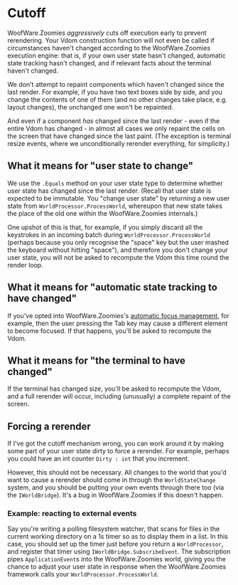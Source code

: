 # Cutoff

WoofWare.Zoomies *aggressively* cuts off execution early to prevent rerendering.
Your Vdom construction function will not even be called if circumstances haven't changed according to the WoofWare.Zoomies execution engine: that is, if your own user state hasn't changed, automatic state tracking hasn't changed, and if relevant facts about the terminal haven't changed.

We don't attempt to repaint components which haven't changed since the last render.
For example, if you have two text boxes side by side, and you change the contents of one of them (and no other changes take place, e.g. layout changes), the unchanged one won't be repainted.

And even if a component *has* changed since the last render - even if the entire Vdom has changed - in almost all cases we only repaint the cells on the screen that have changed since the last paint.
(The exception is terminal resize events, where we unconditionally rerender everything, for simplicity.)

## What it means for "user state to change"

We use the `.Equals` method on your user state type to determine whether user state has changed since the last render.
(Recall that user state is expected to be immutable. You "change user state" by returning a new user state from `WorldProcessor.ProcessWorld`, whereupon that new state takes the place of the old one within the WoofWare.Zoomies internals.)

One upshot of this is that, for example, if you simply discard all the keystrokes in an incoming batch during `WorldProcessor.ProcessWorld` (perhaps because you only recognise the "space" key but the user mashed the keyboard without hitting "space"), and therefore you don't change your user state, you will not be asked to recompute the Vdom this time round the render loop.

## What it means for "automatic state tracking to have changed"

If you've opted into WoofWare.Zoomies's [automatic focus management](./automatic-focus.md), for example, then the user pressing the Tab key may cause a different element to become focused.
If that happens, you'll be asked to recompute the Vdom.

## What it means for "the terminal to have changed"

If the terminal has changed size, you'll be asked to recompute the Vdom, and a full rerender will occur, including (unusually) a complete repaint of the screen.

## Forcing a rerender

If I've got the cutoff mechanism wrong, you can work around it by making some part of your user state dirty to force a rerender.
For example, perhaps you could have an int counter `Dirty : int` that you increment.

However, this should not be necessary.
All changes to the world that you'd want to cause a rerender should come in through the `WorldStateChange` system, and you should be putting your own events through there too (via the `IWorldBridge`).
It's a bug in WoofWare.Zoomies if this doesn't happen.

### Example: reacting to external events

Say you're writing a polling filesystem watcher, that scans for files in the current working directory on a 1s timer so as to display them in a list.
In this case, you should set up the timer just before you return a `WorldProcessor`, and register that timer using `IWorldBridge.SubscribeEvent`.
The subscription pipes `ApplicationEvent`s into the WoofWare.Zoomies world, giving you the chance to adjust your user state in response when the WoofWare.Zoomies framework calls your `WorldProcessor.ProcessWorld`.

